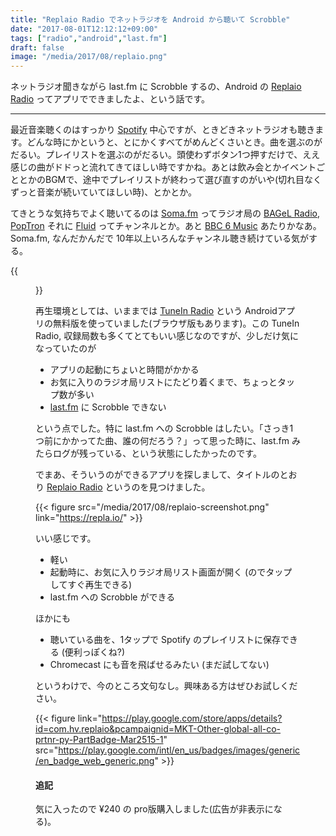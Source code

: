```yaml
---
title: "Replaio Radio でネットラジオを Android から聴いて Scrobble"
date: "2017-08-01T12:12:12+09:00"
tags: ["radio","android","last.fm"]
draft: false
image: "/media/2017/08/replaio.png"
---
```


ネットラジオ聞きながら last.fm に Scrobble するの、Android の [Replaio Radio](https://repla.io/) ってアプリでできましたよ、という話です。

---

最近音楽聴くのはすっかり [Spotify](https://www.spotify.com/) 中心ですが、ときどきネットラジオも聴きます。どんな時にかというと、とにかくすべてがめんどくさいとき。曲を選ぶのがだるい。プレイリストを選ぶのがだるい。頭使わずボタン1つ押すだけで、ええ感じの曲がドドっと流れてきてほしい時ですかね。あとは飲み会とかイベントごととかのBGMで、途中でプレイリストが終わって選び直すのがいや(切れ目なくずっと音楽が続いていてほしい時)、とかとか。

てきとうな気持ちでよく聴いてるのは [Soma.fm](http://somafm.com/) ってラジオ局の [BAGeL Radio](http://somafm.com/bagel/), [PopTron](http://somafm.com/poptron/) それに [Fluid](http://somafm.com/fluid/) ってチャンネルとか。あと [BBC 6 Music](http://www.bbc.co.uk/6music) あたりかなあ。Soma.fm, なんだかんだで 10年以上いろんなチャンネル聴き続けている気がする。

{{<figure src="/media/2017/08/somafm.jpg" link="http://somafm.com/">}}

再生環境としては、いままでは [TuneIn Radio](http://tunein.com/) という Androidアプリの無料版を使っていました(ブラウザ版もあります)。この TuneIn Radio, 収録局数も多くてとてもいい感じなのですが、少しだけ気になっていたのが

- アプリの起動にちょいと時間がかかる
- お気に入りのラジオ局リストにたどり着くまで、ちょっとタップ数が多い
- [last.fm](https://www.last.fm/) に Scrobble できない

という点でした。特に last.fm への Scrobble はしたい。「さっき1つ前にかかってた曲、誰の何だろう？」って思った時に、last.fm みたらログが残っている、という状態にしたかったのです。

でまあ、そういうのができるアプリを探しまして、タイトルのとおり [Replaio Radio](https://repla.io/) というのを見つけました。

{{< figure src="/media/2017/08/replaio-screenshot.png" link="https://repla.io/" >}}

いい感じです。

- 軽い
- 起動時に、お気に入りラジオ局リスト画面が開く (のでタップしてすぐ再生できる)
- last.fm への Scrobble ができる

ほかにも

- 聴いている曲を、1タップで Spotify のプレイリストに保存できる (便利っぽくね?)
- Chromecast にも音を飛ばせるみたい (まだ試してない)

というわけで、今のところ文句なし。興味ある方はぜひお試しください。

{{< figure link="https://play.google.com/store/apps/details?id=com.hv.replaio&pcampaignid=MKT-Other-global-all-co-prtnr-py-PartBadge-Mar2515-1" src="https://play.google.com/intl/en_us/badges/images/generic/en_badge_web_generic.png" >}}

#### 追記

気に入ったので ¥240 の pro版購入しました(広告が非表示になる)。
